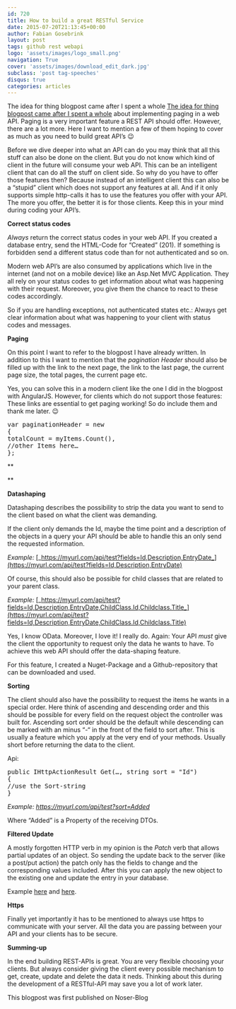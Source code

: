 ```yaml
---
id: 720
title: How to build a great RESTful Service
date: 2015-07-20T21:13:45+00:00
author: Fabian Gosebrink
layout: post
tags: github rest webapi 
logo: 'assets/images/logo_small.png'
navigation: True
cover: 'assets/images/download_edit_dark.jpg'
subclass: 'post tag-speeches'
disqus: true
categories: articles
---
```


The idea for thing blogpost came after I spent a whole [The idea for thing blogpost came after I spent a whole](http://blog.noser.com/implementieren-von-paging-in-einer-asp-net-webapi-mitangularjs/) about implementing paging in a web API. Paging is a very important feature a REST API should offer. However, there are a lot more. Here I want to mention a few of them hoping to cover as much as you need to build great API’s 😉

Before we dive deeper into what an API can do you may think that all this stuff can also be done on the client. But you do not know which kind of client in the future will consume your web API. This can be an intelligent client that can do all the stuff on client side. So why do you have to offer those features then? Because instead of an intelligent client this can also be a “stupid” client which does not support any features at all. And if it only supports simple http-calls it has to use the features you offer with your API. The more you offer, the better it is for those clients. Keep this in your mind during coding your API’s.

**Correct status codes**

_Always_ return the correct status codes in your web API. If you created a database entry, send the HTML-Code for “Created” (201). If something is forbidden send a different status code than for not authenticated and so on.

Modern web API’s are also consumed by applications which live in the internet (and not on a mobile device) like an Asp.Net MVC Application. They all rely on your status codes to get information about what was happening with their request. Moreover, you give them the chance to react to these codes accordingly.

So if you are handling exceptions, not authenticated states etc.: Always get clear information about what was happening to your client with status codes and messages.

**Paging**

On this point I want to refer to the blogpost I have already written. In addition to this I want to mention that the _pagination Header_ should also be filled up with the link to the next page, the link to the last page, the current page size, the total pages, the current page etc.

Yes, you can solve this in a modern client like the one I did in the blogpost with AngularJS. However, for clients which do not support those features: These links are essential to get paging working! So do include them and thank me later. 😉

<pre class="lang:c# decode:true">var paginationHeader = new
{
totalCount = myItems.Count(),
//other Items here…
};
</pre>

**
  
** 

**Datashaping**

Datashaping describes the possibility to strip the data you want to send to the client based on what the client was demanding.

If the client only demands the Id, maybe the time point and a description of the objects in a query your API should be able to handle this an only send the requested information.

_Example:_ [_https://myurl.com/api/test?fields=Id,Description,EntryDate_](https://myurl.com/api/test?fields=Id,Description,EntryDate)

Of course, this should also be possible for child classes that are related to your parent class.

_Example:_ [_https://myurl.com/api/test?fields=Id,Description,EntryDate,ChildClass.Id,Childclass.Title_](https://myurl.com/api/test?fields=Id,Description,EntryDate,ChildClass.Id,Childclass.Title)

Yes, I know OData. Moreover, I love it! I really do. Again: Your API _must_ give the client the opportunity to request only the data he wants to have. To achieve this web API should offer the data-shaping feature.

For this feature, I created a Nuget-Package and a Github-repository that can be downloaded and used.

**Sorting**

The client should also have the possibility to request the items he wants in a special order. Here think of ascending and descending order and this should be possible for every field on the request object the controller was built for. Ascending sort order should be the default while descending can be marked with an minus “-“ in the front of the field to sort after. This is usually a feature which you apply at the very end of your methods. Usually short before returning the data to the client.

Api:

<pre class="lang:c# decode:true ">public IHttpActionResult Get(…, string sort = "Id")
{
//use the Sort-string
}</pre>

_Example: <https://myurl.com/api/test?sort=Added>_

Where “Added” is a Property of the receiving DTOs.

**Filtered Update**

A mostly forgotten HTTP verb in my opinion is the _Patch_ verb that allows partial updates of an object. So sending the update back to the server (like a post/put action) the patch only has the fields to change and the corresponding values included. After this you can apply the new object to the existing one and update the entry in your database.

Example [here](http://aspnet.codeplex.com/sourcecontrol/latest#Samples/WebApi/DeltaJsonDeserialization/DeltaJsonDeserialization.Server/Controllers/PatchController.cs) and [here](http://www.asp.net/web-api/overview/odata-support-in-aspnet-web-api/odata-v4/create-an-odata-v4-endpoint).

**Https**

Finally yet importantly it has to be mentioned to always use https to communicate with your server. All the data you are passing between your API and your clients has to be secure.

**Summing-up**

In the end building REST-APIs is great. You are very flexible choosing your clients. But always consider giving the client every possible mechanism to get, create, update and delete the data it neds. Thinking about this during the development of a RESTful-API may save you a lot of work later.

This blogpost was first published on Noser-Blog
